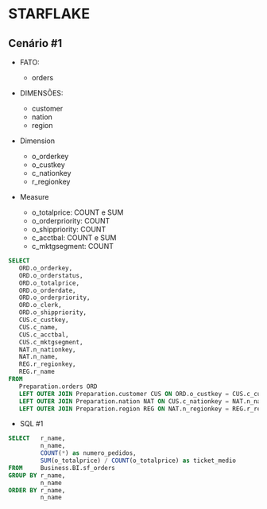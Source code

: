 # STARFLAKE

## Cenário #1

- FATO:        
   - orders
- DIMENSÕES:   
   - customer
   - nation
   - region

- Dimension
   - o_orderkey
   - o_custkey
   - c_nationkey
   - r_regionkey
- Measure
   - o_totalprice: COUNT e SUM
   - o_orderpriority: COUNT
   - o_shippriority: COUNT
   - c_acctbal: COUNT e SUM
   - c_mktgsegment: COUNT

```sql
SELECT 
   ORD.o_orderkey, 
   ORD.o_orderstatus, 
   ORD.o_totalprice, 
   ORD.o_orderdate, 
   ORD.o_orderpriority, 
   ORD.o_clerk, 
   ORD.o_shippriority,
   CUS.c_custkey,
   CUS.c_name,
   CUS.c_acctbal,
   CUS.c_mktgsegment,
   NAT.n_nationkey,
   NAT.n_name,
   REG.r_regionkey,
   REG.r_name
FROM
   Preparation.orders ORD
   LEFT OUTER JOIN Preparation.customer CUS ON ORD.o_custkey = CUS.c_custkey
   LEFT OUTER JOIN Preparation.nation NAT ON CUS.c_nationkey = NAT.n_nationkey
   LEFT OUTER JOIN Preparation.region REG ON NAT.n_regionkey = REG.r_regionkey
```
- SQL #1
```sql
SELECT   r_name,
         n_name,
         COUNT(*) as numero_pedidos,
         SUM(o_totalprice) / COUNT(o_totalprice) as ticket_medio
FROM     Business.BI.sf_orders
GROUP BY r_name,
         n_name
ORDER BY r_name,
         n_name
```